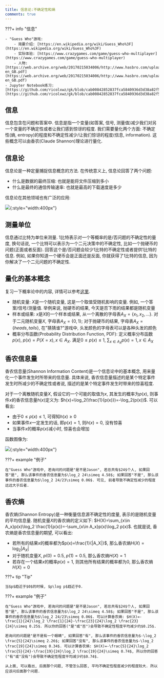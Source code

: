 ```yaml
---
title: 信息论:不确定性和熵
comments: true
---
```


???+ info "信息"

    - "Guess Who"游戏: 
        - 简要介绍: [https://en.wikipedia.org/wiki/Guess_Who%3F](https://en.wikipedia.org/wiki/Guess_Who%3F)
        - 实际体验: [https://www.crazygames.com/game/guess-who-multiplayer](https://www.crazygames.com/game/guess-who-multiplayer)
        - 人物: [https://web.archive.org/web/20170215034006/http://www.hasbro.com/upload/guesswho/GWc_Kooky-en_GB.pdf](https://web.archive.org/web/20170215034006/http://www.hasbro.com/upload/guesswho/GWc_Kooky-en_GB.pdf)
    - Jupyter Notebook练习: [https://github.com/ricolxwz/gk/blob/cab00842852837fca5840936d3d38a82f512df64/docs/%E4%BF%A1%E6%81%AF%E8%AE%BA/Module_1_notebook.ipynb](https://github.com/ricolxwz/gk/blob/cab00842852837fca5840936d3d38a82f512df64/docs/%E4%BF%A1%E6%81%AF%E8%AE%BA/Module_1_notebook.ipynb)

## 信息

信息包含在问题和答案中. 信息是指一个变量(如答案, 信号, 测量值)减少我们对另一个变量的不确定性或者让我们感到惊讶的程度. 我们需要量化两个方面: 不确定性(熵, entropy)的程度和不确定性减少/让我们惊讶的程度(信息, information). 这些概念可以由香农(Claude Shannon)理论进行量化. 

## 信息论

信息论是一种定量捕捉信息概念的方法. 在传统意义上, 信息论回答了两个问题: 

- 什么是数据的最终压缩: 也就是能将文件压缩到多小
- 什么是最终的通信传输速率: 也就是最高的下载速度是多少

信息论在其他领域也有广泛的应用: 

![](https://img.ricolxwz.io/2024/07/ee100df97b4ef95d182b80b3439e5949.webp){:style="width:400px"}

## 测量单位

信息通过比特为单位来测量. 1比特表示对一个等概率的是/否问题的不确定性的量度, 换句话说, 一个比特可以表示为一个二元决策中的不确定性, 比如一个抛硬币的问题(正面或者反面). 回答这个是/否问题会较少1比特的不确定性或者提供1比特的信息. 例如, 如果你知道一个硬币会是正面还是反面, 你就获得了1比特的信息, 因为你解决了一个二元问题的不确定性. 

## 量化的基本概念

复习一下概率论中的内容, 详情可以参考[这里](https://ml.ricolxwz.de/%E6%A6%82%E7%8E%87/%E4%B8%80%E7%BB%B4%E9%9A%8F%E6%9C%BA%E5%8F%98%E9%87%8F%E5%8F%8A%E5%85%B6%E5%88%86%E5%B8%83/).

- 随机变量: $X$是一个随机变量, 这是一个取值受随机影响的变量. 例如, 一个答案/信号/测量值. 举例来说, 抛硬币的结果, 今天是否下雨的结果都是随机变量
- 样本或结果: $x$是$X$的一个样本或结果, 从一个离散的字母表$A_X=\{x_1, x_2, ...\}$. 对于二元随机变量$X$, 字母表$A_X=\{0, 1\}$; 对于抛硬币的结果, 字母表$A_X=\{heads, tails\}$, 在"猜猜谁?"游戏中, 头发颜色的字母表可以是各种头发的颜色
- 概率分布函数(Probability Distribution Function, PDF): 定义概率分布函数$p(x)$, $p(x)=P(X=x), x\in A_X$. 满足$0\leq p(x)\leq 1$, $\sum_{x\in A_X}p(x)=1, x\in A_X$

## 香农信息量

香农信息量(Shannon Information Content)是一个信息论中的基本概念, 用来量化一个事件发生时所带来的信息量. 具体来说, 香农信息量描述的是某个特定事件发生时所减少的不确定性或者说, 描述的是某个特定事件发生时带来的惊喜程度.

对于一个离散随机变量$X$, 假设它的一个可能的取值为$x$, 其发生的概率为$p(x)$, 则事件$x$的香农信息量$h(x)$定义为: $h(x)=\log_2(\frac{1}{p(x)})=-\log_2(p(x))$. 可以看出:

- 由于$0\leq p(x)\leq 1$, 可得知$h(x)\geq 0$
- 如果事件$x$一定发生的话, 即$p(x)=1$, 则$h(x)=0$, 没有惊喜
- 当事件$x$的概率$p(x)$减小时, 惊喜也会增加

函数图像为: 

![](https://img.ricolxwz.io/2024/08/e853e09c6248971025eaa9a7704a13c7.png){:style="width:400px"}

???+ example "例子"

    在"Guess Who"游戏中, 若询问的问题是"是不是Jason", 若总共有$24$个人, 如果回答"是", 那么该事件的香农信息量为$\log_2 24\simeq 4.58$; 如果回答"不是", 那么该事件的香农信息量为$\log_2 24/23\simeq 0.06$. 可见, 前者导致不确定性减少的程度远远大于后者.

## 香农熵

香农熵(Shannon Entropy)是一种衡量信息源不确定性的度量, 表示的是随机变量的平均信息量. 随机变量$X$的香农熵的定义如下: $H(X)=\sum_{x\in A_x}p(x)\log_2 \frac{1}{p(x)}=-\sum_{x\in A_x}p(x)\log_2 p(x)$. 也就是说, 香农熵是香农信息量的期望, 可以看出: 

- 若所有的结果$x$的概率都为$p(x)=\frac{1}{|A_X|}$, 那么香农熵$H(X)=\log_2|A_X|$
- 对于随机变量$X$, $p(0) = 0.5$, $p(1)=0.5$, 那么香农熵$H(X)=1$
- 若存在一个结果$x$的概率$p(x)=1$, 则其他所有结果的概率都为$0$, 那么香农熵$H(X)=0$

???+ tip "Tip"

    当$p$趋近于$0$的时候, $p\log p$趋近于0.

???+ example "例子"

    在"Guess Who"游戏中, 若询问的问题是"是不是Jason", 若总共有$24$个人, 如果回答"是", 那么该事件的香农信息量为$\log_2 24\simeq 4.58$; 如果回答"不是", 那么该事件的香农信息量为$\log_2 24/23\simeq 0.06$. 可以计算香农熵: $H(X)=-\frac{1}{24}\log_2 \frac{1}{24}-\frac{23}{24}\log_2 \frac{23}{24}\simeq 0.25$. 所以你的回答("是"或"否")会导致不确定性程度平均减少约$0.25$.

    若询问的问题是"是不是有一个眼睛", 如果回答"有", 那么该事件的香农信息量为$-\log_2 \frac{5}{24}\simeq 2.26$; 如果回答"没有", 那么该事件的香农信息量为$-\log_2 \frac{19}{24}\simeq 0.34$. 可以计算香农熵: $H(X)=-\frac{5}{24}\log_2 \frac{5}{24}-\frac{19}{24}\log_2 \frac{19}{24}\simeq 0.74$, 所以你的回答("有"或"没有")会导致不确定性程度平均减少约$0.74$.

    从上面, 可以看出, 后面那个问题, 不管怎么回答, 平均不确定性程度减少的程度较大. 所以应该问后面那个问题.